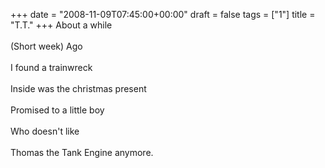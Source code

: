 +++
date = "2008-11-09T07:45:00+00:00"
draft = false
tags = ["1"]
title = "T.T."
+++
About a while<br/><br/>(Short week) Ago<br/><br/>I found a trainwreck<br/><br/>Inside was the christmas present<br/><br/>Promised to a little boy<br/><br/>Who doesn't like<br/><br/>Thomas the Tank Engine anymore.<div class="blogger-post-footer"><img width='1' height='1' src='https://blogger.googleusercontent.com/tracker/5693059957647979680-6608764356611133549?l=cosmiccowbell.blogspot.com' alt='' /></div>